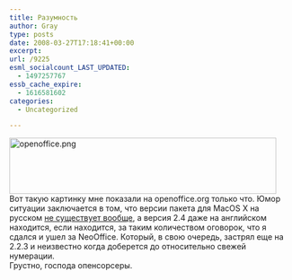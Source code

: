 ```yaml
---
title: Разумность
author: Gray
type: posts
date: 2008-03-27T17:18:41+00:00
excerpt:
url: /9225
esml_socialcount_LAST_UPDATED:
  - 1497257767
essb_cache_expire:
  - 1616581602
categories:
  - Uncategorized

---
```








[<img src="https://i0.wp.com/www.searchengines.ru/blog/images/openoffice-tm.jpg?resize=475%2C100" width="475" height="100" alt="openoffice.png" data-recalc-dims="1" />][1]  
Вот такую картинку мне показали на openoffice.org только что. Юмор ситуации заключается в том, что версии пакета для MacOS X на русском <a href="http://download.openoffice.org/other.html#ru" target="_blank">не существует вообще</a>, а версия 2.4 даже на английском находится, если находится, за таким количеством оговорок, что я сдался и ушел за NeoOffice. Который, в свою очередь, застрял еще на 2.2.3 и неизвестно когда доберется до относительно свежей нумерации.  
Грустно, господа опенсорсеры.

 [1]: https://i0.wp.com/www.searchengines.ru/blog/openoffice.jpg